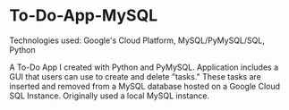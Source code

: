 # To-Do-App-MySQL
Technologies used: Google's Cloud Platform, MySQL/PyMySQL/SQL, Python 

A To-Do App I created with Python and PyMySQL. Application includes a GUI that users can use to create and delete "tasks." These tasks are inserted and removed from a MySQL database hosted on a Google Cloud SQL Instance. Originally used a local MySQL instance.
